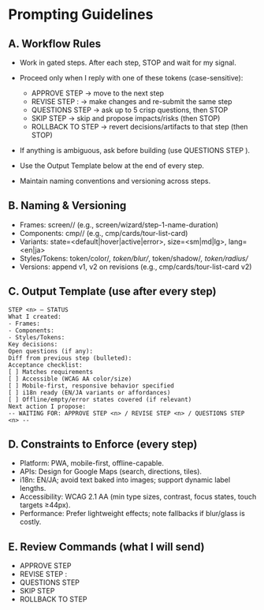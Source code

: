 # Prompting Guidelines
## A. Workflow Rules
* Work in gated steps. After each step, STOP and wait for my signal.
* Proceed only when I reply with one of these tokens (case-sensitive):
    - APPROVE STEP <n> → move to the next step
    - REVISE STEP <n>: <instructions> → make changes and re-submit the same step
    - QUESTIONS STEP <n> → ask up to 5 crisp questions, then STOP
    - SKIP STEP <n> → skip and propose impacts/risks (then STOP)
    - ROLLBACK TO STEP <n> → revert decisions/artifacts to that step (then STOP)

* If anything is ambiguous, ask before building (use QUESTIONS STEP <n>).
* Use the Output Template below at the end of every step.
* Maintain naming conventions and versioning across steps.

## B. Naming & Versioning
* Frames: screen/<area>/<name> (e.g., screen/wizard/step-1-name-duration)
* Components: cmp/<category>/<name> (e.g., cmp/cards/tour-list-card)
* Variants: state=<default|hover|active|error>, size=<sm|md|lg>, lang=<en|ja>
* Styles/Tokens: token/color/*, token/blur/*, token/shadow/*, token/radius/*
* Versions: append v1, v2 on revisions (e.g., cmp/cards/tour-list-card v2)

## C. Output Template (use after every step)
```
STEP <n> – STATUS
What I created:
- Frames:
- Components:
- Styles/Tokens:
Key decisions:
Open questions (if any):
Diff from previous step (bulleted):
Acceptance checklist:
[ ] Matches requirements
[ ] Accessible (WCAG AA color/size)
[ ] Mobile-first, responsive behavior specified
[ ] i18n ready (EN/JA variants or affordances)
[ ] Offline/empty/error states covered (if relevant)
Next action I propose:
-- WAITING FOR: APPROVE STEP <n> / REVISE STEP <n> / QUESTIONS STEP <n> --
```

## D. Constraints to Enforce (every step)
* Platform: PWA, mobile-first, offline-capable.
* APIs: Design for Google Maps (search, directions, tiles).
* i18n: EN/JA; avoid text baked into images; support dynamic label lengths.
* Accessibility: WCAG 2.1 AA (min type sizes, contrast, focus states, touch targets ≥44px).
* Performance: Prefer lightweight effects; note fallbacks if blur/glass is costly.

## E. Review Commands (what I will send)
* APPROVE STEP <n>
* REVISE STEP <n>: <change list>
* QUESTIONS STEP <n>
* SKIP STEP <n>
* ROLLBACK TO STEP <n>